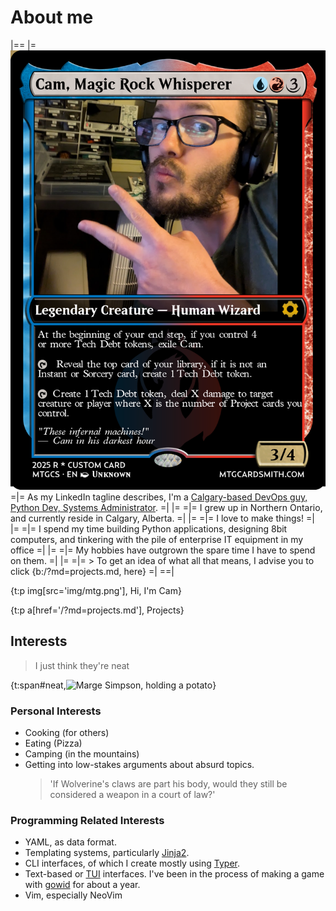 # About me

|==
|= ![MTG Card Depicting Cam](img/mtg.png) =|= As my LinkedIn tagline describes, I'm a [Calgary-based DevOps guy, Python Dev, Systems Administrator](https://www.linkedin.com/in/cameron-ratchford/).                                                           =|
|=                                        =|= I grew up in Northern Ontario, and currently reside in Calgary, Alberta.                                                                                              =|
|=                                        =|= I love to make things!                                                                                                                                                =|          
|=                                        =|= I spend my time building Python applications, designing 8bit computers, and tinkering with the pile of enterprise IT equipment in my office  =|
|=                                        =|= My hobbies have outgrown the spare time I have to spend on them.                                                                                                      =|
|=                                        =|= > To get an idea of what all that means, I advise you to click {b:/?md=projects.md, here}                                                                                =|
==|

{t:p img[src='img/mtg.png'], Hi, I'm Cam}

{t:p a[href='/?md=projects.md'], Projects}


## Interests

> I just think they're <span id="neat">neat</span>

{t:span#neat,<img alt="Marge Simpson, holding a potato" class="img-neat" src="https://i.kym-cdn.com/entries/icons/original/000/029/906/DjoYh9xUUAA0IYv-2.jpg">}

### Personal Interests

- Cooking (for others)
- Eating (Pizza)
- Camping (in the mountains)
- Getting into low-stakes arguments about absurd topics. <br>
  > 'If Wolverine's claws are part his body, would they still be considered a weapon in a court of law?'


### Programming Related Interests

- YAML, as data format.
- Templating systems, particularly [Jinja2](https://jinja.palletsprojects.com/en/stable/intro/).
- CLI interfaces, of which I create mostly using [Typer](https://typer.tiangolo.com/).
- Text-based or [TUI](https://en.wikipedia.org/wiki/Text-based_user_interface) interfaces. I've been in the process of making
  a game with [gowid](https://github.com/gcla/gowid) for about a year.
- Vim, especially NeoVim

